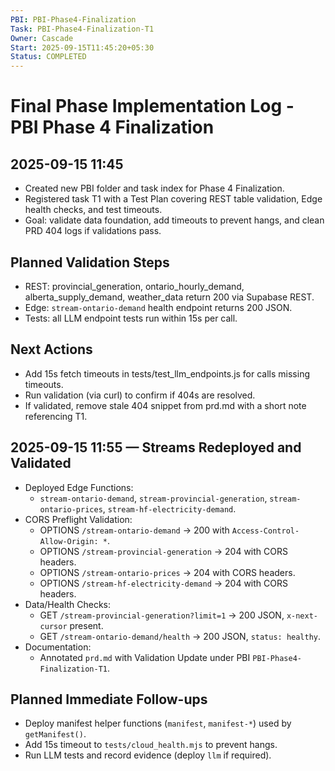 ```yaml
---
PBI: PBI-Phase4-Finalization
Task: PBI-Phase4-Finalization-T1
Owner: Cascade
Start: 2025-09-15T11:45:20+05:30
Status: COMPLETED
---
```


# Final Phase Implementation Log - PBI Phase 4 Finalization

## 2025-09-15 11:45
- Created new PBI folder and task index for Phase 4 Finalization.
- Registered task T1 with a Test Plan covering REST table validation, Edge health checks, and test timeouts.
- Goal: validate data foundation, add timeouts to prevent hangs, and clean PRD 404 logs if validations pass.

## Planned Validation Steps
- REST: provincial_generation, ontario_hourly_demand, alberta_supply_demand, weather_data return 200 via Supabase REST.
- Edge: `stream-ontario-demand` health endpoint returns 200 JSON.
- Tests: all LLM endpoint tests run within 15s per call.

## Next Actions
- Add 15s fetch timeouts in tests/test_llm_endpoints.js for calls missing timeouts.
- Run validation (via curl) to confirm if 404s are resolved.
- If validated, remove stale 404 snippet from prd.md with a short note referencing T1.

## 2025-09-15 11:55 — Streams Redeployed and Validated
- Deployed Edge Functions:
  - `stream-ontario-demand`, `stream-provincial-generation`, `stream-ontario-prices`, `stream-hf-electricity-demand`.
- CORS Preflight Validation:
  - OPTIONS `/stream-ontario-demand` → 200 with `Access-Control-Allow-Origin: *`.
  - OPTIONS `/stream-provincial-generation` → 204 with CORS headers.
  - OPTIONS `/stream-ontario-prices` → 204 with CORS headers.
  - OPTIONS `/stream-hf-electricity-demand` → 204 with CORS headers.
- Data/Health Checks:
  - GET `/stream-provincial-generation?limit=1` → 200 JSON, `x-next-cursor` present.
  - GET `/stream-ontario-demand/health` → 200 JSON, `status: healthy`.
- Documentation:
  - Annotated `prd.md` with Validation Update under PBI `PBI-Phase4-Finalization-T1`.

## Planned Immediate Follow-ups
- Deploy manifest helper functions (`manifest`, `manifest-*`) used by `getManifest()`.
- Add 15s timeout to `tests/cloud_health.mjs` to prevent hangs.
- Run LLM tests and record evidence (deploy `llm` if required).
